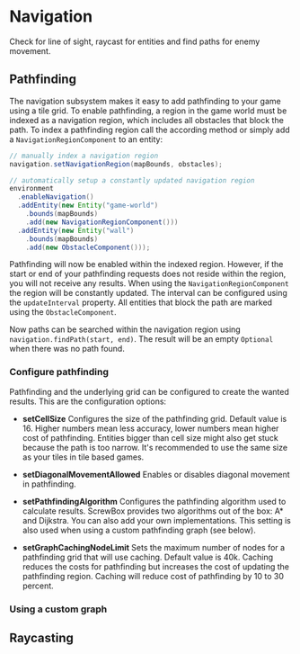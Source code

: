# Navigation

Check for line of sight, raycast for entities and find paths for enemy movement.

## Pathfinding

The navigation subsystem makes it easy to add pathfinding to your game using a tile grid.
To enable pathfinding, a region in the game world must be indexed as a navigation region, which includes all obstacles
that block the path.
To index a pathfinding region call the according method or simply add a `NavigationRegionComponent` to an entity:

``` java
// manually index a navigation region
navigation.setNavigationRegion(mapBounds, obstacles);

// automatically setup a constantly updated navigation region
environment
  .enableNavigation()
  .addEntity(new Entity("game-world")
    .bounds(mapBounds)
    .add(new NavigationRegionComponent()))
  .addEntity(new Entity("wall")
    .bounds(mapBounds)
    .add(new ObstacleComponent()));
```

Pathfinding will now be enabled within the indexed region.
However, if the start or end of your pathfinding requests does not reside within the region, you will not receive any
results.
When using the `NavigationRegionComponent` the region will be constantly updated.
The interval can be configured using the `updateInterval` property.
All entities that block the path are marked using the `ObstacleComponent`.

Now paths can be searched within the navigation region using `navigation.findPath(start, end)`.
The result will be an empty `Optional` when there was no path found.

### Configure pathfinding

Pathfinding and the underlying grid can be configured to create the wanted results.
This are the configuration options:

- **setCellSize** Configures the size of the pathfinding grid.
  Default value is 16. Higher numbers mean less accuracy, lower numbers mean higher cost of pathfinding.
  Entities bigger than cell size might also get stuck because the path is too narrow.
  It's recommended to use the same size as your tiles in tile based games.

- **setDiagonalMovementAllowed** Enables or disables diagonal movement in pathfinding.

- **setPathfindingAlgorithm** Configures the pathfinding algorithm used to calculate results.
  ScrewBox provides two algorithms out of the box: A* and Dijkstra.
  You can also add your own implementations.
  This setting is also used when using a custom pathfinding graph (see below).

- **setGraphCachingNodeLimit** Sets the maximum number of nodes for a pathfinding grid that will use caching.
  Default value is 40k.
  Caching reduces the costs for pathfinding but increases the cost of updating the pathfinding region.
  Caching will reduce cost of pathfinding by 10 to 30 percent.

### Using a custom graph

## Raycasting